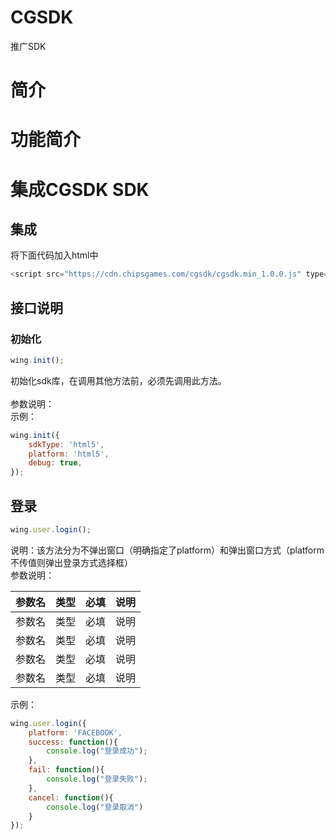 CGSDK
==== 
推广SDK

# 简介

# 功能简介

# 集成CGSDK SDK
## 集成
将下面代码加入html中
```javascript
<script src="https://cdn.chipsgames.com/cgsdk/cgsdk.min_1.0.0.js" type="text/javascript" />
```
## 接口说明
### 初始化
```javascript
wing.init();
```
初始化sdk库，在调用其他方法前，必须先调用此方法。<br> 
<br> 
参数说明：
<br>
示例：
```javascript
wing.init({
    sdkType: 'html5',
    platform: 'html5',
    debug: true,
});
``` 
## 登录
```javascript
wing.user.login();
```
说明：该方法分为不弹出窗口（明确指定了platform）和弹出窗口方式（platform不传值则弹出登录方式选择框）
<br>
参数说明：
<br>

| 参数名 | 类型  | 必填  | 说明  |
|:----------:|:----------:|:---------:|:---------:|
| 参数名 | 类型  | 必填  | 说明  |
| 参数名 | 类型  | 必填  | 说明  |
| 参数名 | 类型  | 必填  | 说明  |
| 参数名 | 类型  | 必填  | 说明  |

示例：
```javascript
wing.user.login({
    platform: 'FACEBOOK',
    success: function(){
        console.log("登录成功");
    },
    fail: function(){
        console.log("登录失败");
    },
    cancel: function(){
        console.log("登录取消")
    }
});
```
